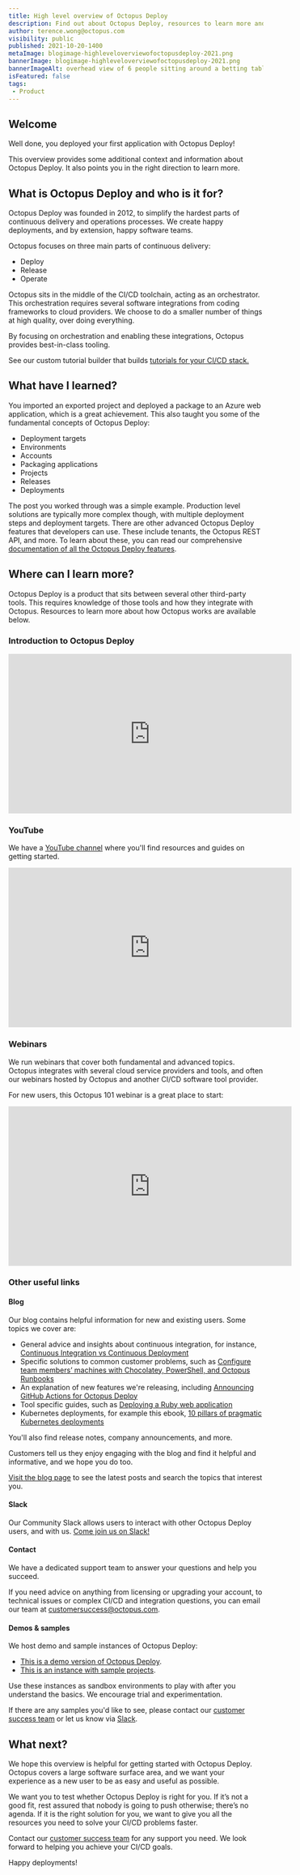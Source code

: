```yaml
---
title: High level overview of Octopus Deploy
description: Find out about Octopus Deploy, resources to learn more and who to contact with questions.
author: terence.wong@octopus.com
visibility: public
published: 2021-10-20-1400
metaImage: blogimage-highleveloverviewofoctopusdeploy-2021.png
bannerImage: blogimage-highleveloverviewofoctopusdeploy-2021.png
bannerImageAlt: overhead view of 6 people sitting around a betting table with octopus logo in the centre
isFeatured: false
tags:
 - Product
---
```



## Welcome

Well done, you deployed your first application with Octopus Deploy!

This overview provides some additional context and information about Octopus Deploy. It also points you in the right direction to learn more.

## What is Octopus Deploy and who is it for?

Octopus Deploy was founded in 2012, to simplify the hardest parts of continuous delivery and operations processes. We create happy deployments, and by extension, happy software teams.

Octopus focuses on three main parts of continuous delivery: 

- Deploy
- Release
- Operate

Octopus sits in the middle of the CI/CD toolchain, acting as an orchestrator. This orchestration requires several software integrations from coding frameworks to cloud providers. We choose to do a smaller number of things at high quality, over doing everything.

By focusing on orchestration and enabling these integrations, Octopus provides best-in-class tooling.

See our custom tutorial builder that builds [tutorials for your CI/CD stack.](https://octopus.com/docs/guides)

## What have I learned?

You imported an exported project and deployed a package to an Azure web application, which is a great achievement. This also taught you some of the fundamental concepts of Octopus Deploy:

 - Deployment targets
 - Environments
 - Accounts
 - Packaging applications
 - Projects
 - Releases
 - Deployments

The post you worked through was a simple example. Production level solutions are typically more complex though, with multiple deployment steps and deployment targets. There are other advanced Octopus Deploy features that developers can use. These include tenants, the Octopus REST API, and more. To learn about these, you can read our comprehensive [documentation of all the Octopus Deploy features](https://octopus.com/docs).

## Where can I learn more?

Octopus Deploy is a product that sits between several other third-party tools. This requires knowledge of those tools and how they integrate with Octopus. Resources to learn more about how Octopus works are available below.

### Introduction to Octopus Deploy

<iframe width="560" height="315" src="https://www.youtube.com/embed/Z77T3SHRLKE" title="YouTube video player" frameborder="0" allow="accelerometer; autoplay; clipboard-write; encrypted-media; gyroscope; picture-in-picture" allowfullscreen></iframe>

### YouTube

We have a [YouTube channel](https://www.youtube.com/octopusdeploy) where you'll find resources and guides on getting started.

<iframe width="560" height="315" src="https://www.youtube.com/embed/KLWFcETK4n4" title="YouTube video player" frameborder="0" allow="accelerometer; autoplay; clipboard-write; encrypted-media; gyroscope; picture-in-picture" allowfullscreen></iframe>

### Webinars

We run webinars that cover both fundamental and advanced topics. Octopus integrates with several cloud service providers and tools, and often our webinars hosted by Octopus and another CI/CD software tool provider.

For new users, this Octopus 101 webinar is a great place to start:

<iframe width="560" height="315" src="https://www.youtube.com/embed/mo0D4d5hFFU" title="YouTube video player" frameborder="0" allow="accelerometer; autoplay; clipboard-write; encrypted-media; gyroscope; picture-in-picture" allowfullscreen></iframe>

### Other useful links

#### Blog

Our blog contains helpful information for new and existing users. Some topics we cover are:

- General advice and insights about continuous integration, for instance, [Continuous Integration vs Continuous Deployment](https://octopus.com/blog/difference-between-ci-and-cd)
- Specific solutions to common customer problems, such as [Configure team members’ machines with Chocolatey, PowerShell, and Octopus Runbooks](https://octopus.com/blog/chocolatey-powershell-and-runbooks)
- An explanation of new features we're releasing, including [Announcing GitHub Actions for Octopus Deploy](https://octopus.com/blog/github-actions-for-octopus-deploy)
- Tool specific guides, such as [Deploying a Ruby web application](https://octopus.com/blog/deploying-ruby)
- Kubernetes deployments, for example this ebook, [10 pillars of pragmatic Kubernetes deployments](https://octopus.com/blog/10-pillars-kubernetes-deployments)

You'll also find release notes, company announcements, and more. 

Customers tell us they enjoy engaging with the blog and find it helpful and informative, and we hope you do too.

[Visit the blog page](https://octopus.com/blog/) to see the latest posts and search the topics that interest you.

#### Slack

Our Community Slack allows users to interact with other Octopus Deploy users, and with us. [Come join us on Slack!](https://octopus.com/slack)

#### Contact

We have a dedicated support team to answer your questions and help you succeed.

If you need advice on anything from licensing or upgrading your account, to technical issues or complex CI/CD and integration questions, you can email our team at [customersuccess@octopus.com](mailto:customersuccess@octopus.com).


#### Demos & samples

We host demo and sample instances of Octopus Deploy:

- [This is a demo version of Octopus Deploy](https://demo.octopus.com/).
- [This is an instance with sample projects](https://samples.octopus.app/).

Use these instances as sandbox environments to play with after you understand the basics. We encourage trial and experimentation.

If there are any samples you'd like to see, please contact our [customer success team](mailto:customersuccess@octopus.com) or let us know via [Slack](https://octopus.com/slack).

## What next?

We hope this overview is helpful for getting started with Octopus Deploy. Octopus covers a large software surface area, and we want your experience as a new user to be as easy and useful as possible.

We want you to test whether Octopus Deploy is right for you. If it’s not a good fit, rest assured that nobody is going to push otherwise; there’s no agenda. If it is the right solution for you, we want to give you all the resources you need to solve your CI/CD problems faster.  

Contact our [customer success team](mailto:customersuccess@octopus.com) for any support you need. We look forward to helping you achieve your CI/CD goals.

Happy deployments!
